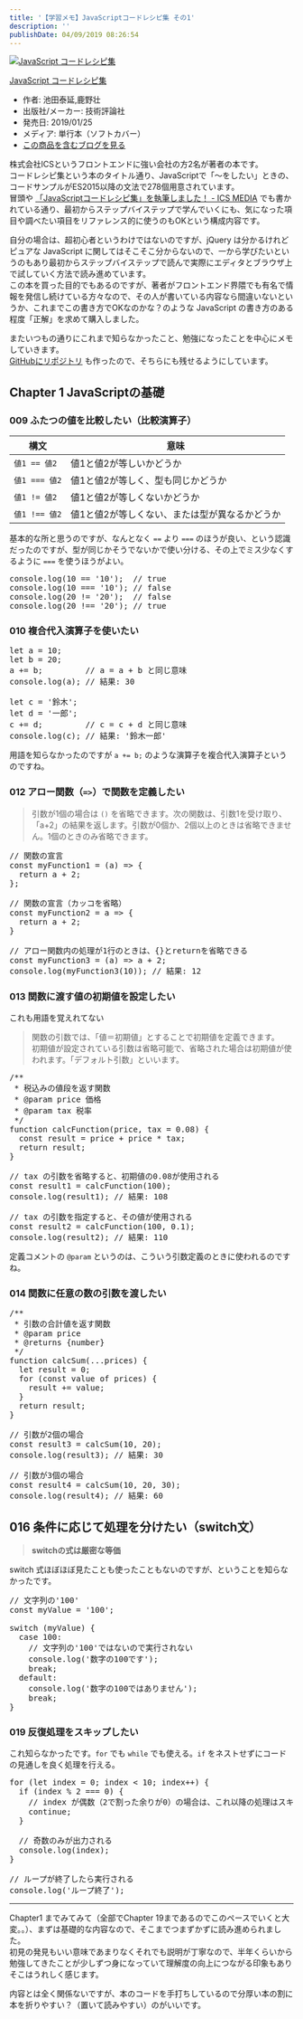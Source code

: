 ```yaml
---
title: '【学習メモ】JavaScriptコードレシピ集 その1'
description: ''
publishDate: 04/09/2019 08:26:54
---
```


<p><div class="hatena-asin-detail"><a href="http://www.amazon.co.jp/exec/obidos/ASIN/4297103680/hatena-blog-22/"><img src="https://cdn-ak.f.st-hatena.com/images/fotolife/j/jotaki/20190726/20190726111820.jpg" class="hatena-asin-detail-image" alt="JavaScript コードレシピ集" title="JavaScript コードレシピ集"></a><div class="hatena-asin-detail-info"><p class="hatena-asin-detail-title"><a href="http://www.amazon.co.jp/exec/obidos/ASIN/4297103680/hatena-blog-22/">JavaScript コードレシピ集</a></p><ul><li><span class="hatena-asin-detail-label">作者:</span> 池田泰延,鹿野壮</li><li><span class="hatena-asin-detail-label">出版社/メーカー:</span> 技術評論社</li><li><span class="hatena-asin-detail-label">発売日:</span> 2019/01/25</li><li><span class="hatena-asin-detail-label">メディア:</span> 単行本（ソフトカバー）</li><li><a href="http://d.hatena.ne.jp/asin/4297103680/hatena-blog-22" target="_blank">この商品を含むブログを見る</a></li></ul></div><div class="hatena-asin-detail-foot"></div></div></p>

<p>株式会社ICSというフロントエンドに強い会社の方2名が著者の本です。<br/>
コードレシピ集という本のタイトル通り、JavaScriptで「〜をしたい」ときの、コードサンプルがES2015以降の文法で278個用意されています。<br/>
冒頭や <a href="https://ics.media/entry/19765/">「JavaScriptコードレシピ集」を執筆しました！ - ICS MEDIA</a> でも書かれている通り、最初からステップバイステップで学んでいくにも、気になった項目や調べたい項目をリファレンス的に使うのもOKという構成内容です。</p>

<p>自分の場合は、超初心者というわけではないのですが、jQuery は分かるけれどピュアな JavaScript に関してはそこそこ分からないので、一から学びたいというのもあり最初からステップバイステップで読んで実際にエディタとブラウザ上で試していく方法で読み進めています。<br/>
この本を買った目的でもあるのですが、著者がフロントエンド界隈でも有名で情報を発信し続けている方々なので、その人が書いている内容なら間違いないというか、これまでこの書き方でOKなのかな？のような JavaScript の書き方のある程度「正解」を求めて購入しました。</p>

<p>またいつもの通りにこれまで知らなかったこと、勉強になったことを中心にメモしていきます。<br/>
<a href="https://github.com/yuheijotaki/book-javascript_code_recipe">GitHubにリポジトリ</a> も作ったので、そちらにも残せるようにしています。</p>

<h2>Chapter 1 JavaScriptの基礎</h2>

<h3>009 ふたつの値を比較したい（比較演算子）</h3>

<table>
<thead>
<tr>
<th> 構文          </th>
<th> 意味                                           </th>
</tr>
</thead>
<tbody>
<tr>
<td> <code>値1 == 値2</code>  </td>
<td> 値1と値2が等しいかどうか                       </td>
</tr>
<tr>
<td> <code>値1 === 値2</code> </td>
<td> 値1と値2が等しく、型も同じかどうか             </td>
</tr>
<tr>
<td> <code>値1 != 値2</code>  </td>
<td> 値1と値2が等しくないかどうか                   </td>
</tr>
<tr>
<td> <code>値1 !== 値2</code> </td>
<td> 値1と値2が等しくない、または型が異なるかどうか </td>
</tr>
</tbody>
</table>

<p>基本的な所と思うのですが、なんとなく <code>==</code> より <code>===</code> のほうが良い、という認識だったのですが、型が同じかそうでないかで使い分ける、その上でミス少なくするように <code>===</code> を使うほうがよい。</p>

<pre class="code lang-javascript" data-lang="javascript" data-unlink>console.log(10 == <span class="synConstant">'10'</span>);  <span class="synComment">// true</span>
console.log(10 === <span class="synConstant">'10'</span>); <span class="synComment">// false</span>
console.log(20 != <span class="synConstant">'20'</span>);  <span class="synComment">// false</span>
console.log(20 !== <span class="synConstant">'20'</span>); <span class="synComment">// true</span>
</pre>

<h3>010 複合代入演算子を使いたい</h3>

<pre class="code lang-javascript" data-lang="javascript" data-unlink><span class="synIdentifier">let</span> a = 10;
<span class="synIdentifier">let</span> b = 20;
a += b;         <span class="synComment">// a = a + b と同じ意味</span>
console.log(a); <span class="synComment">// 結果: 30</span>

<span class="synIdentifier">let</span> c = <span class="synConstant">'鈴木'</span>;
<span class="synIdentifier">let</span> d = <span class="synConstant">'一郎'</span>;
c += d;         <span class="synComment">// c = c + d と同じ意味</span>
console.log(c); <span class="synComment">// 結果: '鈴木一郎'</span>
</pre>

<p>用語を知らなかったのですが <code>a += b;</code> のような演算子を複合代入演算子というのですね。</p>

<h3>012 アロー関数（<code>=&gt;</code>）で関数を定義したい</h3>

<blockquote><p>引数が1個の場合は <code>()</code> を省略できます。次の関数は、引数1を受け取り、「a+2」の結果を返します。引数が0個か、2個以上のときは省略できません。1個のときのみ省略できます。</p></blockquote>

<pre class="code lang-javascript" data-lang="javascript" data-unlink><span class="synComment">// 関数の宣言</span>
<span class="synStatement">const</span> myFunction1 = (a) =&gt; <span class="synIdentifier">{</span>
  <span class="synStatement">return</span> a + 2;
<span class="synIdentifier">}</span>;

<span class="synComment">// 関数の宣言（カッコを省略）</span>
<span class="synStatement">const</span> myFunction2 = a =&gt; <span class="synIdentifier">{</span>
  <span class="synStatement">return</span> a + 2;
<span class="synIdentifier">}</span>

<span class="synComment">// アロー関数内の処理が1行のときは、{}とreturnを省略できる</span>
<span class="synStatement">const</span> myFunction3 = (a) =&gt; a + 2;
console.log(myFunction3(10)); <span class="synComment">// 結果: 12</span>
</pre>

<h3>013 関数に渡す値の初期値を設定したい</h3>

<p>これも用語を覚えれてない</p>

<blockquote><p>関数の引数では、「値＝初期値」とすることで初期値を定義できます。<br/>
初期値が設定されている引数は省略可能で、省略された場合は初期値が使われます。「デフォルト引数」といいます。</p></blockquote>

<pre class="code lang-javascript" data-lang="javascript" data-unlink><span class="synComment">/**</span>
<span class="synComment"> * 税込みの値段を返す関数</span>
<span class="synComment"> * @param price 価格</span>
<span class="synComment"> * @param tax 税率</span>
<span class="synComment"> */</span>
<span class="synIdentifier">function</span> calcFunction(price, tax = 0.08) <span class="synIdentifier">{</span>
  <span class="synStatement">const</span> result = price + price * tax;
  <span class="synStatement">return</span> result;
<span class="synIdentifier">}</span>

<span class="synComment">// tax の引数を省略すると、初期値の0.08が使用される</span>
<span class="synStatement">const</span> result1 = calcFunction(100);
console.log(result1); <span class="synComment">// 結果: 108</span>

<span class="synComment">// tax の引数を指定すると、その値が使用される</span>
<span class="synStatement">const</span> result2 = calcFunction(100, 0.1);
console.log(result2); <span class="synComment">// 結果: 110</span>
</pre>

<p>定義コメントの <code>@param</code> というのは、こういう引数定義のときに使われるのですね。</p>

<h3>014 関数に任意の数の引数を渡したい</h3>

<pre class="code lang-javascript" data-lang="javascript" data-unlink><span class="synComment">/**</span>
<span class="synComment"> * 引数の合計値を返す関数</span>
<span class="synComment"> * @param price</span>
<span class="synComment"> * @returns {number}</span>
<span class="synComment"> */</span>
<span class="synIdentifier">function</span> calcSum(...prices) <span class="synIdentifier">{</span>
  <span class="synIdentifier">let</span> result = 0;
  <span class="synStatement">for</span> (<span class="synStatement">const</span> value of prices) <span class="synIdentifier">{</span>
    result += value;
  <span class="synIdentifier">}</span>
  <span class="synStatement">return</span> result;
<span class="synIdentifier">}</span>

<span class="synComment">// 引数が2個の場合</span>
<span class="synStatement">const</span> result3 = calcSum(10, 20);
console.log(result3); <span class="synComment">// 結果: 30</span>

<span class="synComment">// 引数が3個の場合</span>
<span class="synStatement">const</span> result4 = calcSum(10, 20, 30);
console.log(result4); <span class="synComment">// 結果: 60</span>
</pre>

<h2>016 条件に応じて処理を分けたい（switch文）</h2>

<blockquote><p><strong>switchの式は厳密な等価</strong></p></blockquote>

<p>switch 式ほぼほぼ見たことも使ったこともないのですが、ということを知らなかったです。</p>

<pre class="code lang-javascript" data-lang="javascript" data-unlink><span class="synComment">// 文字列の'100'</span>
<span class="synStatement">const</span> myValue = <span class="synConstant">'100'</span>;

<span class="synStatement">switch</span> (myValue) <span class="synIdentifier">{</span>
  <span class="synStatement">case</span> 100:
    <span class="synComment">// 文字列の'100'ではないので実行されない</span>
    console.log(<span class="synConstant">'数字の100です'</span>);
    <span class="synStatement">break</span>;
  <span class="synStatement">default</span>:
    console.log(<span class="synConstant">'数字の100ではありません'</span>);
    <span class="synStatement">break</span>;
<span class="synIdentifier">}</span>
</pre>

<h3>019 反復処理をスキップしたい</h3>

<p>これ知らなかったです。<code>for</code> でも <code>while</code> でも使える。<code>if</code> をネストせずにコードの見通しを良く処理を行える。</p>

<pre class="code lang-javascript" data-lang="javascript" data-unlink><span class="synStatement">for</span> (<span class="synIdentifier">let</span> index = 0; index &lt; 10; index++) <span class="synIdentifier">{</span>
  <span class="synStatement">if</span> (index % 2 === 0) <span class="synIdentifier">{</span>
    <span class="synComment">// index が偶数（2で割った余りが0）の場合は、これ以降の処理はスキップされる。</span>
    <span class="synStatement">continue</span>;
  <span class="synIdentifier">}</span>

  <span class="synComment">// 奇数のみが出力される</span>
  console.log(index);
<span class="synIdentifier">}</span>

<span class="synComment">// ループが終了したら実行される</span>
console.log(<span class="synConstant">'ループ終了'</span>);
</pre>

<hr />

<p>Chapter1 までみてみて（全部でChapter 19まであるのでこのペースでいくと大変。。）、まずは基礎的な内容なので、そこまでつまずかずに読み進められました。<br/>
初見の発見もいい意味であまりなくそれでも説明が丁寧なので、半年くらいから勉強してきたことが少しずつ身になっていて理解度の向上につながる印象もありそこはうれしく感じます。</p>

<p>内容とは全く関係ないですが、本のコードを手打ちしているので分厚い本の割に本を折りやすい？（置いて読みやすい）のがいいです。</p>
